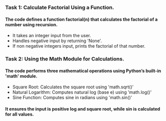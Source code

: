 ### Task 1: Calculate Factorial Using a Function.
#### The code defines a function factorial(n) that calculates the factorial of a number using recursion.
- It takes an integer input from the user.
- Handles negative input by returning 'None'.
- If non negative integers input, prints the factorial of that number.

### Task 2: Using the Math Module for Calculations.
#### The code performs three mathematical operations using Python’s built-in 'math' module.
- Square Root: Calculates the square root using 'math.sqrt()'
- Natural Logarithm: Computes natural log (base e) using 'math.log()'
- Sine Function: Computes sine in radians using 'math.sin()'
#### It ensures the input is positive log and square root, while sin is calculated for all values.
